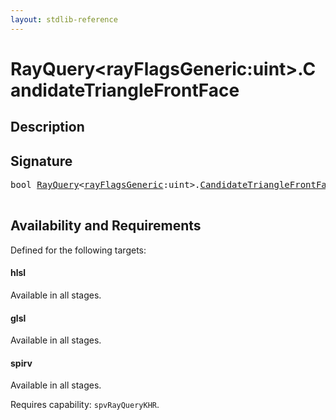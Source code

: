 ```yaml
---
layout: stdlib-reference
---
```


# RayQuery\<rayFlagsGeneric:uint\>\.CandidateTriangleFrontFace

## Description





## Signature 

<pre>
<span class="code_keyword">bool</span> <a href="/stdlib-reference/types/rayquery-03/index" class="code_type">RayQuery</a>&lt;<a href="/stdlib-reference/types/rayquery-03/index#decl-rayFlagsGeneric" class="code_var">rayFlagsGeneric</a>:<span class="code_keyword">uint</span>&gt;.<a href="/stdlib-reference/types/rayquery-03/candidatetrianglefrontface-09hm">CandidateTriangleFrontFace</a>();

</pre>

## Availability and Requirements

Defined for the following targets:

#### hlsl
Available in all stages.

#### glsl
Available in all stages.

#### spirv
Available in all stages.

Requires capability: `spvRayQueryKHR`.


